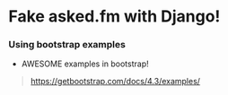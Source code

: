 # Fake asked.fm with Django!

### Using bootstrap examples

- AWESOME examples in bootstrap!

> https://getbootstrap.com/docs/4.3/examples/
